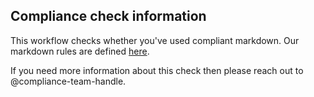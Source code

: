 ## Compliance check information

This workflow checks whether you've used compliant markdown. Our markdown rules are defined [here](https://github.com/igorshubovych/markdownlint-cli/blob/master/test/test-config.json).

If you need more information about this check then please reach out to @compliance-team-handle.
